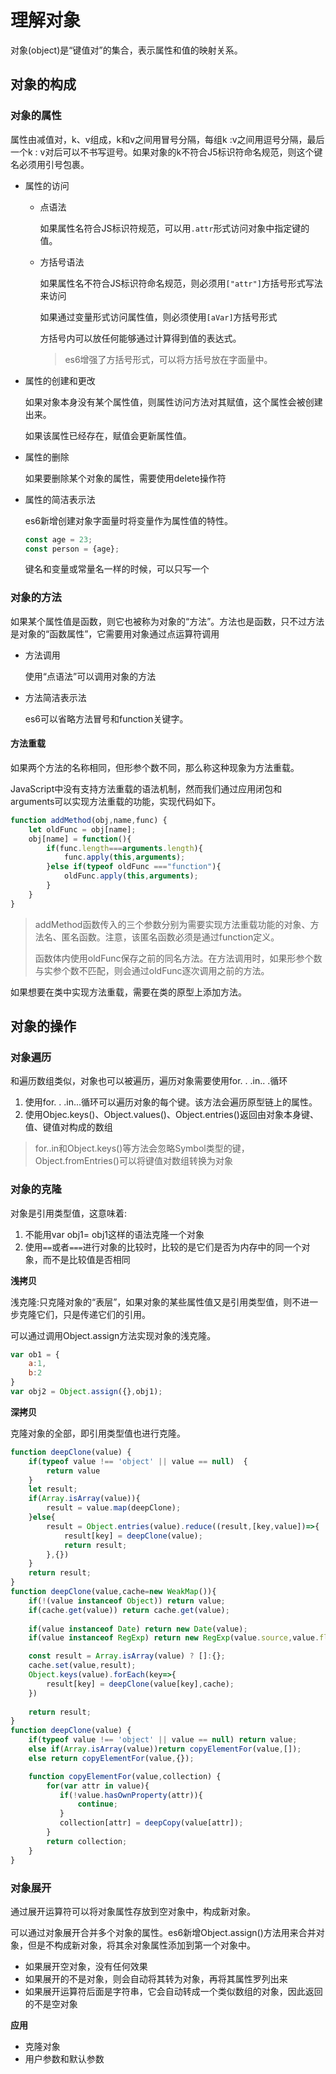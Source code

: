 # 理解对象

对象(object)是“键值对”的集合，表示属性和值的映射关系。

## 对象的构成

### 对象的属性

属性由减值对，k、v组成，k和v之间用冒号分隔，每组k :v之间用逗号分隔，最后一个k : v对后可以不书写逗号。如果对象的k不符合J5标识符命名规范，则这个键名必须用引号包裹。

* 属性的访问

  * 点语法

    如果属性名符合JS标识符规范，可以用`.attr`形式访问对象中指定键的值。

  * 方括号语法

    如果属性名不符合JS标识符命名规范，则必须用`["attr"]`方括号形式写法来访问

    如果通过变量形式访问属性值，则必须使用`[aVar]`方括号形式

    方括号内可以放任何能够通过计算得到值的表达式。

    > es6增强了方括号形式，可以将方括号放在字面量中。

* 属性的创建和更改

  如果对象本身没有某个属性值，则属性访问方法对其赋值，这个属性会被创建出来。

  如果该属性已经存在，赋值会更新属性值。

* 属性的删除

  如果要删除某个对象的属性，需要使用delete操作符
  
* 属性的简洁表示法

  es6新增创建对象字面量时将变量作为属性值的特性。

  ```javascript
  const age = 23;
  const person = {age};
  ```

  键名和变量或常量名一样的时候，可以只写一个

### 对象的方法

如果某个属性值是函数，则它也被称为对象的“方法”。方法也是函数，只不过方法是对象的“函数属性”，它需要用对象通过点运算符调用

* 方法调用

  使用“点语法”可以调用对象的方法
  
* 方法简洁表示法

  es6可以省略方法冒号和function关键字。

#### 方法重载

如果两个方法的名称相同，但形参个数不同，那么称这种现象为方法重载。

JavaScript中没有支持方法重载的语法机制，然而我们通过应用闭包和arguments可以实现方法重载的功能，实现代码如下。

```javascript
function addMethod(obj,name,func) {
    let oldFunc = obj[name];
    obj[name] = function(){
        if(func.length===arguments.length){
            func.apply(this,arguments);
        }else if(typeof oldFunc ==="function"){
            oldFunc.apply(this,arguments);
        }
    }
}
```

> addMethod函数传入的三个参数分别为需要实现方法重载功能的对象、方法名、匿名函数。注意，该匿名函数必须是通过function定义。
>
> 函数体内使用oldFunc保存之前的同名方法。在方法调用时，如果形参个数与实参个数不匹配，则会通过oldFunc逐次调用之前的方法。

如果想要在类中实现方法重载，需要在类的原型上添加方法。

## 对象的操作

### 对象遍历

和遍历数组类似，对象也可以被遍历，遍历对象需要使用for. . .in.. .循环

1. 使用for. . .in...循环可以遍历对象的每个键。该方法会遍历原型链上的属性。
2. 使用Objec.keys()、Object.values()、Object.entries()返回由对象本身键、值、键值对构成的数组

> for..in和Object.keys()等方法会忽略Symbol类型的键，Object.fromEntries()可以将键值对数组转换为对象

### 对象的克隆

对象是引用类型值，这意味着:

1. 不能用var obj1= obj1这样的语法克隆一个对象
2. 使用`==`或者`===`进行对象的比较时，比较的是它们是否为内存中的同一个对象，而不是比较值是否相同

**浅拷贝**

浅克隆:只克隆对象的“表层”，如果对象的某些属性值又是引用类型值，则不进一步克隆它们，只是传递它们的引用。

可以通过调用Object.assign方法实现对象的浅克隆。

```javascript
var ob1 = {
    a:1,
    b:2
}
var obj2 = Object.assign({},obj1);
```

**深拷贝**

克隆对象的全部，即引用类型值也进行克隆。

```javascript
function deepClone(value) {
    if(typeof value !== 'object' || value == null)	{
        return value
    }
    let result;
    if(Array.isArray(value)){
        result = value.map(deepClone);
    }else{
        result = Object.entries(value).reduce((result,[key,value])=>{
            result[key] = deepClone(value);
            return result;
        },{})
    }
    return result;
}
function deepClone(value,cache=new WeakMap()){
    if(!(value instanceof Object)) return value;
    if(cache.get(value)) return cache.get(value);
    
    if(value instanceof Date) return new Date(value);
    if(value instanceof RegExp) return new RegExp(value.source,value.flags);

    const result = Array.isArray(value) ? []:{};
    cache.set(value,result);
    Object.keys(value).forEach(key=>{
        result[key] = deepClone(value[key],cache);
    })
    
    return result;
}
function deepClone(value) {
    if(typeof value !== 'object' || value == null) return value;
    else if(Array.isArray(value))return copyElementFor(value,[]);
    else return copyElementFor(value,{});

    function copyElementFor(value,collection) {
        for(var attr in value){
           if(!value.hasOwnProperty(attr)){
               continue;
           }
           collection[attr] = deepCopy(value[attr]);
        }
        return collection;
    }
}
```

### 对象展开

通过展开运算符可以将对象属性存放到空对象中，构成新对象。

可以通过对象展开合并多个对象的属性。es6新增Object.assign()方法用来合并对象，但是不构成新对象，将其余对象属性添加到第一个对象中。

* 如果展开空对象，没有任何效果
* 如果展开的不是对象，则会自动将其转为对象，再将其属性罗列出来
* 如果展开运算符后面是字符串，它会自动转成一个类似数组的对象，因此返回的不是空对象

**应用**

* 克隆对象
* 用户参数和默认参数